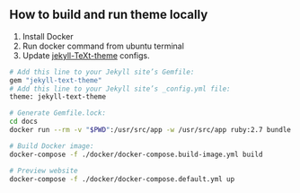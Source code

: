 ## How to build and run theme locally

1. Install Docker
2. Run docker command from ubuntu terminal
3. Update [jekyll-TeXt-theme](https://kitian616.github.io/jekyll-TeXt-theme/docs/en/quick-start#ruby-gem-method) configs.

```bash
# Add this line to your Jekyll site’s Gemfile:
gem "jekyll-text-theme"
# Add this line to your Jekyll site’s _config.yml file:
theme: jekyll-text-theme
```

```bash
# Generate Gemfile.lock:
cd docs
docker run --rm -v "$PWD":/usr/src/app -w /usr/src/app ruby:2.7 bundle install

# Build Docker image:
docker-compose -f ./docker/docker-compose.build-image.yml build

# Preview website
docker-compose -f ./docker/docker-compose.default.yml up    
```